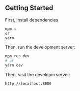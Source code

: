 ## Getting Started

First, install dependencies

```bash
npm i
or
yarn
```

Then, run the development server:

```bash
npm run dev
# or
yarn dev
```

Then, visit the developm server:

```
http://localhost:8080
```